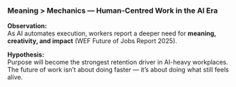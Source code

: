 ### Meaning > Mechanics — Human-Centred Work in the AI Era

**Observation:**  
As AI automates execution, workers report a deeper need for **meaning, creativity, and impact** (WEF Future of Jobs Report 2025).

**Hypothesis:**  
Purpose will become the strongest retention driver in AI-heavy workplaces.  
The future of work isn’t about doing faster — it’s about doing what still feels alive.
